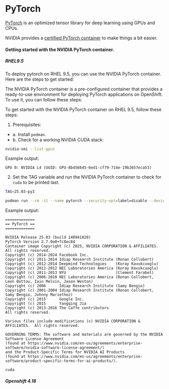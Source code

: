 # PyTorch

[PyTorch](https://pytorch.org) is an optimized tensor library for deep learning using GPUs and CPUs.

NVIDIA provides a [certified PyTorch container](https://catalog.ngc.nvidia.com/orgs/nvidia/containers/pytorch) to 
make things a bit easier.

#### Getting started with the NVIDIA PyTorch container.
##### RHEL9.5
To deploy pytorch on RHEL 9.5, you can use the NVIDIA PyTorch container. Here are the steps to get started:

The NVIDIA PyTorch container is a pre-configured container that provides a ready-to-use environment for deploying PyTorch applications on OpenShift. To use it, you can follow these steps:


To get started with the NVIDIA PyTorch container on RHEL 9.5, follow these steps:

1. Prerequisites:
 - a. Install `podman`.
 - b. Check for a working NVIDIA CUDA stack:
```bash
nvidia-smi --list-gpus
```
Example output:
```
GPU 0: NVIDIA L4 (UUID: GPU-8b456645-6ed1-cf79-714e-19b2657eca53)
```
2. Set the TAG variable and run the NVIDIA PyTorch container to check for `cuda` to be printed last.
```bash
TAG=25.03-py3
```
```bash
podman run --rm -it --name pytorch --security-opt=label=disable --device nvidia.com/gpu=all nvcr.io/nvidia/pytorch:${TAG} -- python -c 'import torch;print(torch.accelerator.current_accelerator())'
```
Example output:
```
=============
== PyTorch ==
=============

NVIDIA Release 25.03 (build 148941828)
PyTorch Version 2.7.0a0+7c8ec84
Container image Copyright (c) 2025, NVIDIA CORPORATION & AFFILIATES. All rights reserved.
Copyright (c) 2014-2024 Facebook Inc.
Copyright (c) 2011-2014 Idiap Research Institute (Ronan Collobert)
Copyright (c) 2012-2014 Deepmind Technologies    (Koray Kavukcuoglu)
Copyright (c) 2011-2012 NEC Laboratories America (Koray Kavukcuoglu)
Copyright (c) 2011-2013 NYU                      (Clement Farabet)
Copyright (c) 2006-2010 NEC Laboratories America (Ronan Collobert, Leon Bottou, Iain Melvin, Jason Weston)
Copyright (c) 2006      Idiap Research Institute (Samy Bengio)
Copyright (c) 2001-2004 Idiap Research Institute (Ronan Collobert, Samy Bengio, Johnny Mariethoz)
Copyright (c) 2015      Google Inc.
Copyright (c) 2015      Yangqing Jia
Copyright (c) 2013-2016 The Caffe contributors
All rights reserved.

Various files include modifications (c) NVIDIA CORPORATION & AFFILIATES.  All rights reserved.

GOVERNING TERMS: The software and materials are governed by the NVIDIA Software License Agreement
(found at https://www.nvidia.com/en-us/agreements/enterprise-software/nvidia-software-license-agreement/)
and the Product-Specific Terms for NVIDIA AI Products
(found at https://www.nvidia.com/en-us/agreements/enterprise-software/product-specific-terms-for-ai-products/).

cuda
```

##### Openshift 4.18

